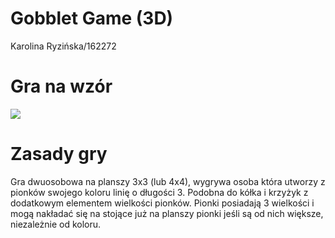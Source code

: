 # Gobblet Game (3D)
Karolina Ryzińska/162272
 # Gra na wzór
 ![](https://github.com/kryzin/game_unity/blob/main/gobblet.jpg)
 # Zasady gry
 Gra dwuosobowa na planszy 3x3 (lub 4x4), wygrywa osoba która utworzy z pionków swojego koloru linię o długości 3. Podobna do kółka i krzyżyk z dodatkowym elementem wielkości pionków. Pionki posiadają 3 wielkości i mogą nakładać się na stojące już na planszy pionki jeśli są od nich większe, niezależnie od koloru. 
 
